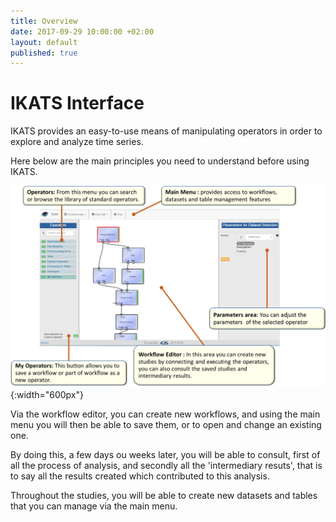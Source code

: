 ```yaml
---
title: Overview
date: 2017-09-29 10:00:00 +02:00
layout: default
published: true
---
```




IKATS Interface
===============

IKATS provides an easy-to-use means of manipulating operators in order to explore and analyze time series.

Here below are the main principles you need to understand before using IKATS.

![Texte alternatif](/img/ikats_interface.png "IKATS interface"){:width="600px"}

Via the workflow editor, you can create new workflows, and using the main menu you will then be able to save them, or to open and change an existing one.

By doing this, a few days ou weeks later, you will be able to consult, first of all the process of analysis, and secondly all the 'intermediary resuts', that is to say all the results created which contributed to this analysis.

Throughout the studies, you will be able to create new datasets and tables  that you can manage via the main menu.
